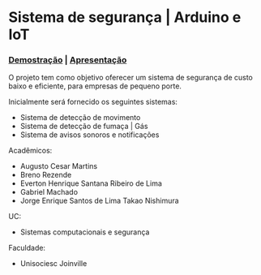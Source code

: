 # Sistema de segurança | Arduino e IoT
### [Demostração](https://www.youtube.com/watch?v=A0NmD227lug&list=LL&index=11&ab_channel=EvertonHenriqueSantanaRibeirodeLima) | [Apresentação](https://view.genial.ly/6196384c8bfcf70d8acf1cf4/presentation-geniaflix-presentation)

O projeto tem como objetivo oferecer um sistema de segurança de custo baixo e eficiente, para empresas de pequeno porte. 

Inicialmente será fornecido os seguintes sistemas:

- Sistema de detecção de movimento
- Sistema de detecção de fumaça | Gás
- Sistema de avisos sonoros e notificações 


Acadêmicos: 
- Augusto Cesar Martins
- Breno Rezende
- Everton Henrique Santana Ribeiro de Lima
- Gabriel Machado
- Jorge Enrique Santos de Lima Takao Nishimura

UC: 
- Sistemas computacionais e segurança 

Faculdade:
-  Unisociesc Joinville
